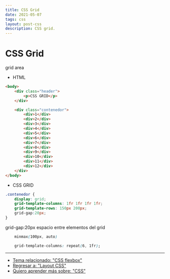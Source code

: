 ```yaml
---
title: CSS Grid
date: 2021-05-07
tags: css
layout: post-css
description: CSS grid.
---
```


# CSS Grid

grid area

- HTML

```html
<body>
    <div class="header">
        <p>CSS GRID</p>
    </div>

    <div class="contenedor">
        <div>1</div>
        <div>2</div>
        <div>3</div>
        <div>4</div>
        <div>5</div>
        <div>6</div>
        <div>7</div>
        <div>8</div>
        <div>9</div>
        <div>10</div>
        <div>11</div>
        <div>12</div>
    </div>
</body>
```

- CSS GRID

```css
.contenedor {
    display: grid;
    grid-template-columns: 1fr 1fr 1fr 1fr;
    grid-template-rows: 150px 200px;
    grid-gap:20px;
}
```

grid-gap:20px
espacio entre elementos del grid

```css
	minmax(100px, auto)

    grid-template-columns: repeat(6, 1fr);
```

***

- [Tema relacionado: "CSS flexbox"](flexbox)
- [Regresar a: "Layout CSS"](layout)
- [Quiero aprender más sobre: "CSS"](../00/css)
